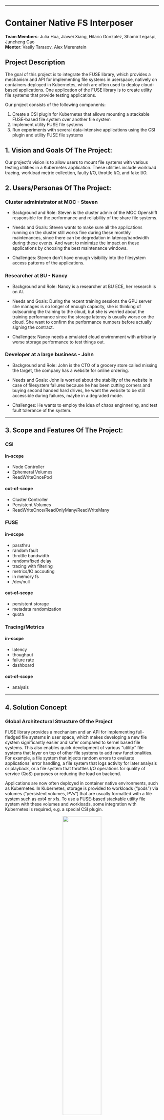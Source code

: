 ** **

# Container Native FS Interposer

**Team Members**: Julia Hua, Jiawei Xiang, Hilario Gonzalez, Shamir Legaspi, Juncheng Cao  
**Mentor**: Vasily Tarasov, Alex Merenstein  

## Project Description
The goal of this project is to integrate the FUSE library, which provides a mechanism and API for implementing file systems in userspace, natively on containers deployed in Kubernetes, which are often used to deploy cloud-based applications. One application of the FUSE library is to create utility file systems that provide testing applications. 

Our project consists of the following components:
1) Create a CSI plugin for Kubernetes that allows mounting a stackable FUSE-based file system over another file system
2) Implement utility FUSE file systems
3) Run experiments with several data-intensive applications using the CSI plugin and utility FUSE file systems

## 1.   Vision and Goals Of The Project:

Our project's vision is to allow users to mount file systems with various testing utilities in a Kubernetes application. These utilities include workload tracing, workload metric collection, faulty I/O, throttle I/O, and fake I/O.

## 2. Users/Personas Of The Project:

### Cluster administrator at MOC - Steven

- Background and Role: Steven is the cluster admin of the MOC Openshift responsible for the performance and reliability of the share file systems.

- Needs and Goals: Steven wants to make sure all the applications running on the cluster still works fine during these monthly maintenances, since there can be degredation in latency/bandwidth during these events. And want to minimize the impact on these applications by choosing the best maintenance windows. 

- Challenges: Steven don't have enough visibility into the filesystem access patterns of the applications.

### Researcher at BU - Nancy

- Background and Role: Nancy is a researcher at BU ECE, her research is on AI.

- Needs and Goals: During the recent training sessions the GPU server she manages is no longer of enough capacity, she is thinking of outsourcing the training to the cloud, but she is worried about the training performance since the storage latency is usually worse on the cloud. She want to confirm the performance numbers before actually signing the contract.

- Challenges: Nancy needs a emulated cloud environment with arbitrarily worse storage performance to test things out.

### Developer at a large business - John

- Background and Role: John is the CTO of a grocery store called missing the target, the company has a website for online ordering.

- Needs and Goals: John is worried about the stability of the website in case of filesystem failures because he has been cutting corners and buying second handed hard drives, he want the website to be still accessible during failures, maybe in a degraded mode.

- Challenges: He wants to employ the idea of chaos enginnering, and test fault tolerance of the system.

** **

## 3.   Scope and Features Of The Project:

### CSI
#### in-scope
- Node Controller
- Ephemeral Volumes
- ReadWriteOncePod
#### out-of-scope
- Cluster Controller
- Persistent Volumes
- ReadWriteOnce/ReadOnlyMany/ReadWriteMany

### FUSE
#### in-scope
- passthru
- random fault
- throttle bandwidth
- random/fixed delay
- tracing with filtering
- metrics/IO accouting
- in memory fs
- /dev/null
#### out-of-scope
- persistent storage 
- metadata randomization
- quota

### Tracing/Metrics
#### in-scope
- latency
- thoughput
- failure rate
- dashboard
#### out-of-scope
- analysis

** **

## 4. Solution Concept

### Global Architectural Structure Of the Project

FUSE library provides a mechanism and an API for implementing full-fledged file systems in user space, which makes developing a new file system significantly easier and safer compared to kernel based file systems. This also enables quick development of various “utility” file systems that layer on top of other file systems to add new functionalities.  For example, a file system that injects random errors to evaluate applications’ error handling, a file system that logs activity for later analysis or playback, or a file system that throttles I/O operations for quality of service (QoS) purposes or reducing the load on backend.

Applications are now often deployed in container native environments, such as Kubernetes.  In Kubernetes, storage is provided to workloads (“pods”) via volumes (“persistent volumes, PVs”) that are usually formatted with a file system such as ext4 or xfs.  To use a FUSE-based stackable utility file system with these volumes and workloads, some integration with Kubernetes is required, e.g. a special CSI plugin.


<p align="center">
<img src="./images/overallDiagram.png" width="50%">
</p>
<p align="center">
General Architecture of Project
</p>



### Design Implications and Discussion

1. FUSE itself may introduce too much noise/overhead.
2. CSI filesystems stacking would be a nice addition.

## 5. Acceptance criteria

1. Create a new CSI plugin for Kubernetes that allows users to mount a stackable FUSE-based file system over another file system. Many open-source CSI plugins exist and can be used as a reference. CSI plugins are usually implemented using Go language.

2. Implement one or more (depending on the student group size) utility FUSE file systems (basing them on existing passthrough) that do: workload tracing, workload metric collection, faulty I/O, throttle I/O, fake IO. The details of each file system will be discussed with the mentors.

3. Run experiments with several data-intensive applications using the 2 technologies above. Perform descriptive analysis of applications’ behavior when a utility file system is used.

## 6.  Release Planning:

1. Sprint 1
Research existing projects, learn k8s, grafana, prometheus, Go, C and FUSE.

Links for reference:
- https://kubernetes.io/docs/concepts/storage/storage-classes/
- https://kubernetes.io/docs/concepts/storage/ephemeral-volumes/
- https://kubernetes-csi.github.io/docs/introduction.html
- https://chaos-mesh.org/docs/simulate-io-chaos-on-kubernetes/
- https://github.com/chaos-mesh/toda
- https://grafana.com/
- https://opentelemetry.io/
- https://prometheus.io/

Artifacts:
- Diagrams for the system architecture
- A test kubernetes cluster with example CSI plugins/monitoring stack installed

2. Sprint 2
- Create scaffold for the CSI plugin
- Mount the passthrough FUSE filesystem.

3. Sprint 3
Implement new utility FUSE filesystems for throttling/fault injection/etc., integrate the FUSE filesystems with CSI.

4. Sprint 4
- Implement tracing and metrics with OTEL
- Implement a dashboard for visualizing these signals

5. Sprint 5
- Run experiments with data-intensive application

** **



